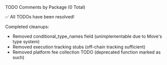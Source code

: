   TODO Comments by Package (0 Total)

  ✅ All TODOs have been resolved!

  Completed cleanups:
  - Removed conditional_type_names field (unimplementable due to Move's type system)
  - Removed execution tracking stubs (off-chain tracking sufficient)
  - Removed platform fee collection TODO (deprecated function marked as such)
